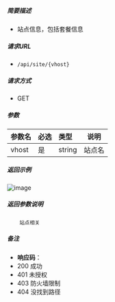 

    
##### 简要描述

- 站点信息，包括套餐信息

##### 请求URL
- ` /api/site/{vhost} `
  
##### 请求方式
- GET

##### 参数

|参数名|必选|类型|说明|
|:----    |:---|:----- |-----   |
|vhost |是  |string |站点名   |


##### 返回示例 

![image](https://user-images.githubusercontent.com/90588289/133783892-326cd48d-46ae-4c7a-8aab-5469e99ff07e.png)

##### 返回参数说明 

```
	站点相关
```

##### 备注 

- **响应码**：
 - 200 成功
 - 401 未授权
 - 403 防火墙限制
 - 404 没找到路径



